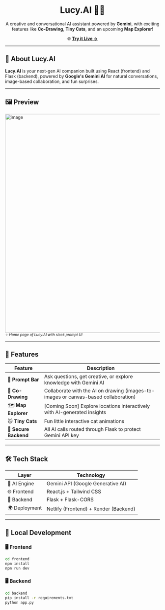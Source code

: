 <h1 align="center">Lucy.AI 🤖✨</h1>

<p align="center">
  A creative and conversational AI assistant powered by <b>Gemini</b>, with exciting features like <b>Co-Drawing</b>, <b>Tiny Cats</b>, and an upcoming <b>Map Explorer</b>!  
</p>

<p align="center">
  🌐 <a href="https://lucyaiapp.netlify.app/" target="_blank"><b>Try it Live →</b></a>
</p>

---

## 🎯 About Lucy.AI

**Lucy.AI** is your next-gen AI companion built using React (frontend) and Flask (backend), powered by **Google's Gemini AI** for natural conversations, image-based collaboration, and fun surprises.

---

## 🖼️ Preview

<img width="1052" height="709" alt="image" src="https://github.com/user-attachments/assets/adfb1ab3-c1f8-47fb-a211-da89d56a2b9b" />
<sub><i>✨ Home page of Lucy.AI with sleek prompt UI</i></sub>

---

## 🚀 Features

| Feature        | Description |
|----------------|-------------|
| 💬 **Prompt Bar** | Ask questions, get creative, or explore knowledge with Gemini AI |
| 🎨 **Co-Drawing** | Collaborate with the AI on drawing (images-to-images or canvas-based collaboration) |
| 🗺️ **Map Explorer** | [Coming Soon] Explore locations interactively with AI-generated insights |
| 🐱 **Tiny Cats** | Fun little interactive cat animations |
| 🔐 **Secure Backend** | All AI calls routed through Flask to protect Gemini API key |

---

## 🛠️ Tech Stack

| Layer | Technology |
|-------|------------|
| 🧠 AI Engine | Gemini API (Google Generative AI) |
| 🌐 Frontend | React.js + Tailwind CSS |
| 🔧 Backend | Flask + Flask-CORS |
| 🌍 Deployment | Netlify (Frontend) + Render (Backend) |

---

## 🧪 Local Development

### 🖥️ Frontend
```bash
cd frontend
npm install
npm run dev
```
### 🖥️ Backend
```bash
cd backend
pip install -r requirements.txt
python app.py
